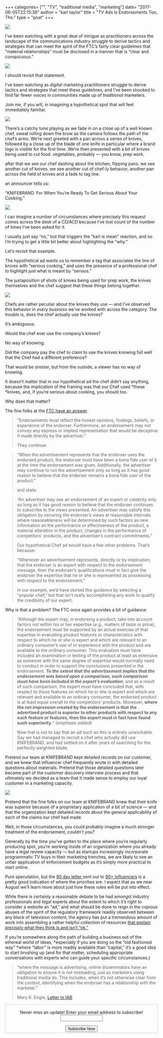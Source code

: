 +++
categories= ["", "TV", "traditional media", "marketing"]
date= "2017-06-05T22:15:36"
author = "karl taylor"
title = "TV Ads Is Endorsements Too, Tho."
type = "post"
+++

  ![](https://raw.githubusercontent.com/karljtaylor/kjt/blog/content/assets/263a3-1guktuaxbt-iwtuww11_qdq.png)  


 I’ve been watching with a great deal of intrigue as practitioners across the landscape of the communications industry struggle to derive tactics and strategies that can meet the spirit of the FTC’s fairly clear guidelines that “material relationships” must be disclosed in a manner that is “clear and conspicuous.”

  ![](https://raw.githubusercontent.com/karljtaylor/kjt/blog/content/assets/27e89-1fejof_g6dcjhh-xaputeqw.jpeg)  


 I should revisit that statement.

 I’ve been watching as *digital* marketing practitioners struggle to derive tactics and strategies that meet these guidelines, and I’ve been shocked to find far fewer voices in communities made up of *traditional* marketers.

 Join me, if you will, in imagining a hypothetical spot that will feel immediately familiar.

  ![](https://raw.githubusercontent.com/karljtaylor/kjt/blog/content/assets/84e32-1kvkaoi92xuxp06pp7gbvzw.png)  


  There’s a catchy tune playing as we fade in on a close up of a well known chef, sweat rolling down the brow as the camera follows the path of the chef’s arms. We’re next greeted with a pan across a series of knives, followed by a close up of the blade of one knife in particular where a brand logo is visible for the first time. We’re then presented with a bit of knives being used to cut food. vegetables, probably — you know, prep work.

 after that we see our chef dashing about the kitchen, flipping pans. we see another cut of knives. we see another cut of chef-ly behavior, another pan across the field of knives and a fade to tag line.

 an announcer tells us:

 “KNIFEBRAND. For When You’re Ready To Get Serious About Your Cooking.”

   ![](https://raw.githubusercontent.com/karljtaylor/kjt/blog/content/assets/df2ca-1vbexqdsfleuaq_d2synpjg.png)  


 I can imagine a number of circumstances where precisely this request comes across the desk of a CD/ACD because I’ve lost count of the number of times I’ve been asked for it.

 I usually just say “no,” but that triggers the “karl is mean” reaction, and so I’m trying to get a little bit better about highlighting the “why.”

 Let’s revisit that example.

 The hypothetical ad wants us to remember a tag that associates the line of knives with “serious cooking,” and uses the presence of a professional chef to highlight just what is meant by “serious.”

 The juxtaposition of shots of knives being used for prep work, the knives themselves and the chef suggest that these things belong together.

  ![](https://raw.githubusercontent.com/karljtaylor/kjt/blog/content/assets/d3d9e-1r9r1g54ih4w5uz4sjzmjvg.jpeg)  


 Chefs are rather peculiar about the knives they use — and I’ve observed this behavior in *every business* we’ve worked with across the category. The trouble is, does the chef actually use the knives?

 It’s ambiguous.

 Would the chef ever use the company’s knives?

 No way of knowing.

 Did the company pay the chef to claim to use the knives knowing full well that the Chef had a different preference?

 That would be sinister, but from the outside, a viewer has no way of knowing.

 It doesn’t matter that in our hypothetical ad the chef didn’t say anything, because the *implication* of the framing was that our Chef used *these *knives, and, if you’re serious about cooking, you should too.

 Why does that matter?

 The fine folks at the [FTC have an answer](https://www.ecfr.gov/cgi-bin/text-idx?SID=701066299822530421fece37367c91d3&mc=true&node=pt16.1.255&rgn=div5).


> “Endorsements must reflect the honest opinions, findings, beliefs, or experience of the endorser. Furthermore, an endorsement may not convey any express or implied representation that would be deceptive if made directly by the advertiser.”
>
>  They continue:


> “When the advertisement represents that the endorser uses the endorsed product, the endorser must have been a bona fide user of it at the time the endorsement was given. Additionally, the advertiser may continue to run the advertisement only so long as it has good reason to believe that the endorser remains a bona fide user of the product.”
>
>  and state:


> “An advertiser may use an endorsement of an expert or celebrity only so long as it has good reason to believe that the endorser continues to subscribe to the views presented. An advertiser may satisfy this obligation by securing the endorser’s views at reasonable intervals where reasonableness will be determined by such factors as new information on the performance or effectiveness of the product, a material alteration in the product, changes in the performance of competitors’ products, and the advertiser’s contract commitments.”
>
>  Our hypothetical Chef ad would have a few other problems. That’s because:


> “Whenever an advertisement represents, directly or by implication, that the endorser is an expert with respect to the endorsement message, then the endorser’s qualifications must in fact give the endorser the expertise that he or she is represented as possessing with respect to the endorsement.”
>
>  In our example, we’d have skirted this guidance by selecting a “popular chef,” but that isn’t really accomplishing any work to qualify the credibility of our expert.

 Why is that a problem? The FTC once again provides a bit of guidance:


> “Although the expert may, in endorsing a product, take into account factors not within his or her expertise (*e.g.*, matters of taste or price), the endorsement must be supported by an actual exercise of that expertise in evaluating product features or characteristics with respect to which he or she is expert and which are relevant to an ordinary consumer’s use of or experience with the product and are available to the ordinary consumer. This evaluation must have included an examination or testing of the product at least as extensive as someone with the same degree of expertise would normally need to conduct in order to support the conclusions presented in the endorsement. ***To the extent that the advertisement implies that the endorsement was based upon a comparison, such comparison must have been included in the expert’s evaluation***; and as a result of such comparison, the expert must have concluded that, with respect to those features on which he or she is expert and which are relevant and available to an ordinary consumer, the endorsed product is at least equal overall to the competitors’ products. Moreover, **where the net impression created by the endorsement is that the advertised product is superior to other products with respect to any such feature or features, then the expert must in fact have found such superiority.**” (*emphasis added*)
>
>  Now that is not to say that an ad such as this is entirely unworkable. Say we had managed to recruit a chef who actually did use KNIFEBRAND, and had settled on it after years of searching for the perfectly weighted blade.

 Pretend our team at KNIFEBRAND kept detailed records on our customer, and we knew that influencer chef frequently wrote in with detailed questions about materials. Pretend that those detailed questions later became part of the customer discovery interview process and that ultimately we decided as a team that it made sense to employ our loyal customer in a marketing capacity.

  ![](https://raw.githubusercontent.com/karljtaylor/kjt/blog/content/assets/40ca3-10rstifrrefgb6f8ulwjmcg.jpeg)  


 Pretend that the fine folks on our team at KNIFEBRAND knew that their knife was superior because of a proprietary application of a bit of science — and that the organization kept detailed records about the general applicability of each of the claims our chef had made.

 Well, in those circumstances, you could probably imagine a much stronger treatment of the endorsement, *couldn’t you?*

 Generally by the time you’ve gotten to the place where you’re regularly producing spot, you’re working inside of an organization where you already have a legal review capacity — but as startups increasingly incorporate programmatic TV buys in their marketing trenches, we are likely to see an unfair application of enforcement budgets as it’s simply more practical to start online.

 Pure speculation, but the [90 day letter ](https://www.ftc.gov/system/files/attachments/press-releases/ftc-staff-reminds-influencers-brands-clearly-disclose-relationship/influencer_template.pdf)sent out to [90+ Influencers](http://www.law.com/sites/almstaff/2017/05/04/who-got-those-social-influencer-letters-from-the-ftc-read-the-full-list/?slreturn=20170505172020) is a pretty good indication of where the priorities are. I expect that as we near August we’ll learn more about just how these rules will be put into effect.

 While there is certainly a reasonable debate to be had amongst industry professionals and legal experts about the extent to which it’s right to consider a website an “ad,” and what should be done to reign in the copious abuses of the spirit of the regulatory framework readily observed between any block of television content, the agency has put a tremendous amount of work into assembling a rather helpful collection of resources [that explain *precisely* what they think is and isn’t “ok.”](https://www.ftc.gov/tips-advice/business-center/advertising-and-marketing)

 If you’re somewhere along the path of building a business out of the ethereal world of ideas, *especially if you are doing so the “old fashioned way” *where “labor” is more readily available than “capital,” it’s a good idea to start brushing up (and for that matter, scheduling appropriate conversations with experts who can guide your specific circumstances.)


> “where the message is advertising, online disseminators have an obligation to ensure it is not misleading, just as marketers using traditional media do. This includes, when it’s not otherwise clear from the context, identifying when the endorser has a relationship with the marketer.”
>
>  
> Mary K. Engle, [Letter to IAB](https://www.ftc.gov/system/files/documents/closing_letters/letter-interactive-advertising-bureau-ftc-endorsement-guides/091030endorsementguides.pdf)
>
>  


<form style="border:1px solid #ccc;padding:3px;text-align: center;" action="https://tinyletter.com/karljtaylor" method="post" target="popupwindow" onsubmit="window.open('https://tinyletter.com/karljtaylor', 'popupwindow', 'scrollbars=yes,width=800,height=600');return true" _lpchecked="1">
    <p style="
     display: flex;
     align-items: center;
     flex-direction: column;
 "><label for="tlemail">Never miss an update! Enter your email address to subscribe!</label>
      <input type="text" name="email" id="tlemail" style="
     width: 140px;
 "></p>
    <input type="hidden" value="1" name="embed"><input type="submit" value="Subscribe Now">
 </form>

